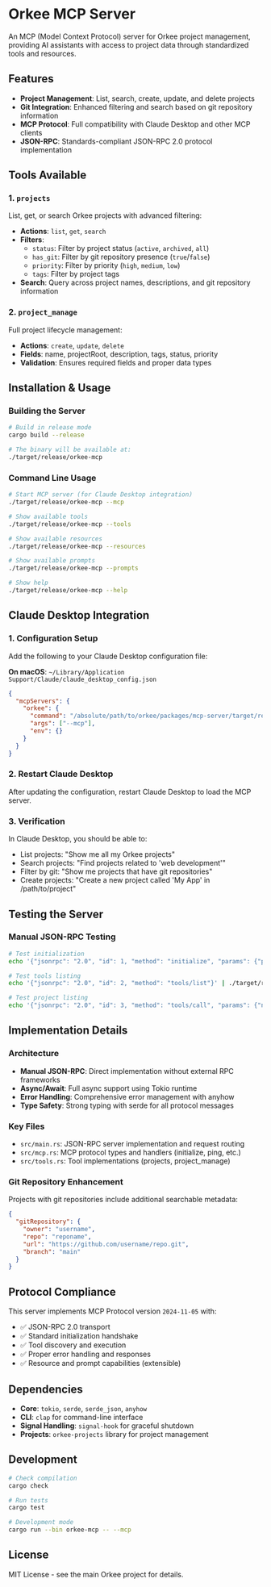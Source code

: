 # Orkee MCP Server

An MCP (Model Context Protocol) server for Orkee project management, providing AI assistants with access to project data through standardized tools and resources.

## Features

- **Project Management**: List, search, create, update, and delete projects
- **Git Integration**: Enhanced filtering and search based on git repository information
- **MCP Protocol**: Full compatibility with Claude Desktop and other MCP clients
- **JSON-RPC**: Standards-compliant JSON-RPC 2.0 protocol implementation

## Tools Available

### 1. `projects`
List, get, or search Orkee projects with advanced filtering:
- **Actions**: `list`, `get`, `search`
- **Filters**: 
  - `status`: Filter by project status (`active`, `archived`, `all`)
  - `has_git`: Filter by git repository presence (`true`/`false`)
  - `priority`: Filter by priority (`high`, `medium`, `low`)
  - `tags`: Filter by project tags
- **Search**: Query across project names, descriptions, and git repository information

### 2. `project_manage`
Full project lifecycle management:
- **Actions**: `create`, `update`, `delete`
- **Fields**: name, projectRoot, description, tags, status, priority
- **Validation**: Ensures required fields and proper data types

## Installation & Usage

### Building the Server

```bash
# Build in release mode
cargo build --release

# The binary will be available at:
./target/release/orkee-mcp
```

### Command Line Usage

```bash
# Start MCP server (for Claude Desktop integration)
./target/release/orkee-mcp --mcp

# Show available tools
./target/release/orkee-mcp --tools

# Show available resources  
./target/release/orkee-mcp --resources

# Show available prompts
./target/release/orkee-mcp --prompts

# Show help
./target/release/orkee-mcp --help
```

## Claude Desktop Integration

### 1. Configuration Setup

Add the following to your Claude Desktop configuration file:

**On macOS**: `~/Library/Application Support/Claude/claude_desktop_config.json`

```json
{
  "mcpServers": {
    "orkee": {
      "command": "/absolute/path/to/orkee/packages/mcp-server/target/release/orkee-mcp",
      "args": ["--mcp"],
      "env": {}
    }
  }
}
```

### 2. Restart Claude Desktop

After updating the configuration, restart Claude Desktop to load the MCP server.

### 3. Verification

In Claude Desktop, you should be able to:
- List projects: "Show me all my Orkee projects"
- Search projects: "Find projects related to 'web development'"
- Filter by git: "Show me projects that have git repositories"
- Create projects: "Create a new project called 'My App' in /path/to/project"

## Testing the Server

### Manual JSON-RPC Testing

```bash
# Test initialization
echo '{"jsonrpc": "2.0", "id": 1, "method": "initialize", "params": {"protocolVersion": "2024-11-05", "capabilities": {}, "clientInfo": {"name": "test-client", "version": "1.0"}}}' | ./target/release/orkee-mcp --mcp

# Test tools listing
echo '{"jsonrpc": "2.0", "id": 2, "method": "tools/list"}' | ./target/release/orkee-mcp --mcp

# Test project listing
echo '{"jsonrpc": "2.0", "id": 3, "method": "tools/call", "params": {"name": "projects", "arguments": {"action": "list", "status": "all"}}}' | ./target/release/orkee-mcp --mcp
```

## Implementation Details

### Architecture
- **Manual JSON-RPC**: Direct implementation without external RPC frameworks
- **Async/Await**: Full async support using Tokio runtime  
- **Error Handling**: Comprehensive error management with anyhow
- **Type Safety**: Strong typing with serde for all protocol messages

### Key Files
- `src/main.rs`: JSON-RPC server implementation and request routing
- `src/mcp.rs`: MCP protocol types and handlers (initialize, ping, etc.)
- `src/tools.rs`: Tool implementations (projects, project_manage)

### Git Repository Enhancement
Projects with git repositories include additional searchable metadata:
```json
{
  "gitRepository": {
    "owner": "username",
    "repo": "reponame", 
    "url": "https://github.com/username/repo.git",
    "branch": "main"
  }
}
```

## Protocol Compliance

This server implements MCP Protocol version `2024-11-05` with:
- ✅ JSON-RPC 2.0 transport
- ✅ Standard initialization handshake
- ✅ Tool discovery and execution
- ✅ Proper error handling and responses
- ✅ Resource and prompt capabilities (extensible)

## Dependencies

- **Core**: `tokio`, `serde`, `serde_json`, `anyhow`
- **CLI**: `clap` for command-line interface
- **Signal Handling**: `signal-hook` for graceful shutdown
- **Projects**: `orkee-projects` library for project management

## Development

```bash
# Check compilation
cargo check

# Run tests
cargo test

# Development mode
cargo run --bin orkee-mcp -- --mcp
```

## License

MIT License - see the main Orkee project for details.